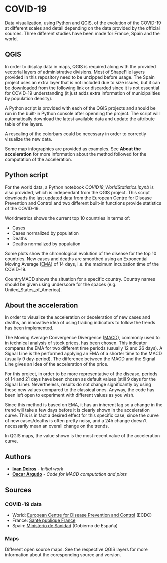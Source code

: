 # COVID-19

Data visualization, using Python and QGIS, of the evolution of the COVID-19 at different scales and detail depending on the data provided by the official sources. Three different studies have been made for France, Spain and the world.

## QGIS

In order to display data in maps, QGIS is required along with the provided vectorial layers of administrative divisions. Most of ShapeFile layers provided in this repository need to be unzipped before usage. The Spain project uses an extra layer that is not included due to size issues, but it can be downloaded from the following [link](http://opendata.esri.es/datasets/poblaci%C3%B3n-total-por-municipios-padr%C3%B3n-2015) or discarded since it is not essential for COVID-19 understanding (it just adds extra information of municipalities by population density).

A Python script is provided with each of the QGIS projects and should be run in the built-in Python console after openning the project. The script will automatically download the latest available data and update the attribute table of the layers.

A rescaling of the colorbars could be necessary in order to correctly visualize the new data.

Some map infographies are provided as examples. See **About the acceleration** for more information about the method followed for the computation of the acceleration.

## Python script

For the world data, a Python notebook *COVID19_WorldStatistics.ipynb* is also provided, which is independant from the QGIS project. This script downloads the last updated data from the European Centre for Disease Prevention and Control and two different built-in functions provide statistics of the COVID-19.

Worldmetrics shows the current top 10 countries in terms of:

 * Cases
 * Cases normalized by population
 * Deaths
 * Deaths normalized by population
 
Some plots show the chronological evolution of the disease for the top 10 countries. New cases and deaths are smoothed using an Exponential Moving Average ([EMA](https://en.wikipedia.org/wiki/Moving_average#Exponential_moving_average)) of 14 days, i.e. the maximum incubation time of the COVID-19.

CountryMACD shows the situation for a specific country. Country names should be given using underscore for the spaces (e.g. United_States_of_America).

## About the acceleration

In order to visualize the acceleration or deceleration of new cases and deaths, an innovative idea of using trading indicators to follow the trends has been implemented. 

The Moving Average Convergence Divergence ([MACD](https://en.wikipedia.org/wiki/MACD)), commonly used to in technical analysis of stock prices, has been chosen. This indicator compares the EMA for two different time periods (usually 12 and 26 days). A Signal Line is the performed applying an EMA of a shorter time to the MACD (usually 9 day-period). The difference between the MACD and the Signal Line gives an idea of the acceleration of the price.

For this project, in order to be more representative of the disease, periods of 14 and 21 days have been chosen as default values (still 9 days for the Signal Line). Nevertheless, results do not change significantly by using these new values compared to the classical ones. Anyway, the code has been left open to experiment with different values as you wish.

Since this method is based on EMA, it has an inherent lag so a change in the trend will take a few days before it is clearly shown in the acceleration curve. This is in fact a desired effect for this specific case, since the curve of new cases/deaths is often pretty noisy, and a 24h change doesn't necessarily mean an overall change on the trends.

In QGIS maps, the value shown is the most recent value of the acceleration curve.

## Authors

* **[Ivan Deiros](https://github.com/Inami13)** - *Initial work*
* **[Oscar Argudo](https://github.com/oargudo)** - *Code for MACD computation and plots*

## Sources

### COVID-19 data

* World: [European Centre for Disease Prevention and Control](https://www.ecdc.europa.eu/en/publications-data/download-todays-data-geographic-distribution-covid-19-cases-worldwide) (ECDC)
* France: [Santé publique France](https://www.data.gouv.fr/fr/datasets/donnees-hospitalieres-relatives-a-lepidemie-de-covid-19/)
* Spain: [Ministerio de Sanidad](https://www.mscbs.gob.es/profesionales/saludPublica/ccayes/alertasActual/nCov-China/situacionActual.htm) (Gobierno de España)

### Maps

Different open source maps. See the respective QGIS layers for more information about the coresponding source and version.
